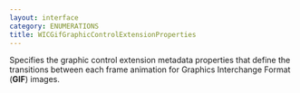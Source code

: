 ```yaml
---
layout: interface
category: ENUMERATIONS
title: WICGifGraphicControlExtensionProperties
---
```


Specifies the graphic control extension metadata properties that define the transitions between each frame animation for Graphics Interchange Format (**GIF**) images.
